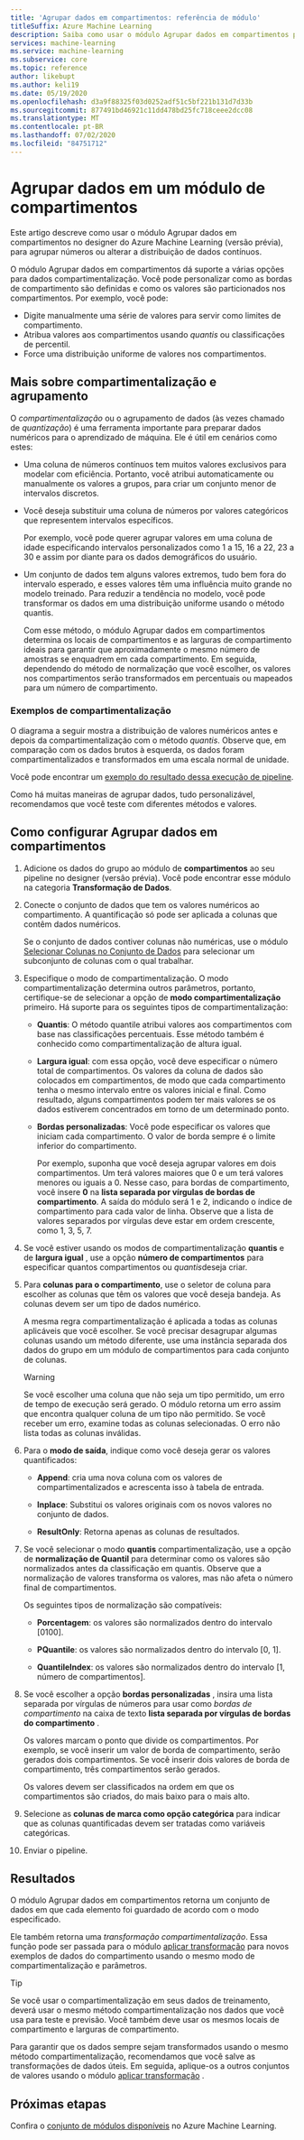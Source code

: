 ```yaml
---
title: 'Agrupar dados em compartimentos: referência de módulo'
titleSuffix: Azure Machine Learning
description: Saiba como usar o módulo Agrupar dados em compartimentos para agrupar números ou alterar a distribuição de dados contínuos.
services: machine-learning
ms.service: machine-learning
ms.subservice: core
ms.topic: reference
author: likebupt
ms.author: keli19
ms.date: 05/19/2020
ms.openlocfilehash: d3a9f88325f03d0252adf51c5bf221b131d7d33b
ms.sourcegitcommit: 877491bd46921c11dd478bd25fc718ceee2dcc08
ms.translationtype: MT
ms.contentlocale: pt-BR
ms.lasthandoff: 07/02/2020
ms.locfileid: "84751712"
---
```

# <a name="group-data-into-bins-module"></a>Agrupar dados em um módulo de compartimentos

Este artigo descreve como usar o módulo Agrupar dados em compartimentos no designer do Azure Machine Learning (versão prévia), para agrupar números ou alterar a distribuição de dados contínuos.

O módulo Agrupar dados em compartimentos dá suporte a várias opções para dados compartimentalização. Você pode personalizar como as bordas de compartimento são definidas e como os valores são particionados nos compartimentos. Por exemplo, você pode:  

+ Digite manualmente uma série de valores para servir como limites de compartimento.  
+ Atribua valores aos compartimentos usando *quantis* ou classificações de percentil.  
+ Force uma distribuição uniforme de valores nos compartimentos.  

## <a name="more-about-binning-and-grouping"></a>Mais sobre compartimentalização e agrupamento

O *compartimentalização* ou o agrupamento de dados (às vezes chamado de *quantização*) é uma ferramenta importante para preparar dados numéricos para o aprendizado de máquina. Ele é útil em cenários como estes:

+ Uma coluna de números contínuos tem muitos valores exclusivos para modelar com eficiência. Portanto, você atribui automaticamente ou manualmente os valores a grupos, para criar um conjunto menor de intervalos discretos.

+ Você deseja substituir uma coluna de números por valores categóricos que representem intervalos específicos.

    Por exemplo, você pode querer agrupar valores em uma coluna de idade especificando intervalos personalizados como 1 a 15, 16 a 22, 23 a 30 e assim por diante para os dados demográficos do usuário.

+ Um conjunto de dados tem alguns valores extremos, tudo bem fora do intervalo esperado, e esses valores têm uma influência muito grande no modelo treinado. Para reduzir a tendência no modelo, você pode transformar os dados em uma distribuição uniforme usando o método quantis.

    Com esse método, o módulo Agrupar dados em compartimentos determina os locais de compartimentos e as larguras de compartimento ideais para garantir que aproximadamente o mesmo número de amostras se enquadrem em cada compartimento. Em seguida, dependendo do método de normalização que você escolher, os valores nos compartimentos serão transformados em percentuais ou mapeados para um número de compartimento.

### <a name="examples-of-binning"></a>Exemplos de compartimentalização

O diagrama a seguir mostra a distribuição de valores numéricos antes e depois da compartimentalização com o método *quantis*. Observe que, em comparação com os dados brutos à esquerda, os dados foram compartimentalizados e transformados em uma escala normal de unidade.  

Você pode encontrar um [exemplo do resultado dessa execução de pipeline](https://ml.azure.com/visualinterface/authoring/Normal/87270db9-4651-448e-bd28-8ef7428084dc?wsid=%2Fsubscriptions%2Fe9b2ec51-5c94-4fa8-809a-dc1e695e4896%2Fresourcegroups%2Fmodule-ws-rg%2Fworkspaces%2Fmodule-prerelease-119&flight=cm&tid=72f988bf-86f1-41af-91ab-2d7cd011db47&smtendpoint=https%3A%2F%2Fsmt-test1.azureml-test.net).

Como há muitas maneiras de agrupar dados, tudo personalizável, recomendamos que você teste com diferentes métodos e valores. 

## <a name="how-to-configure-group-data-into-bins"></a>Como configurar Agrupar dados em compartimentos

1. Adicione os dados do grupo ao módulo de **compartimentos** ao seu pipeline no designer (versão prévia). Você pode encontrar esse módulo na categoria **Transformação de Dados**.

2. Conecte o conjunto de dados que tem os valores numéricos ao compartimento. A quantificação só pode ser aplicada a colunas que contêm dados numéricos. 

    Se o conjunto de dados contiver colunas não numéricas, use o módulo [Selecionar Colunas no Conjunto de Dados](select-columns-in-dataset.md) para selecionar um subconjunto de colunas com o qual trabalhar.

3. Especifique o modo de compartimentalização. O modo compartimentalização determina outros parâmetros, portanto, certifique-se de selecionar a opção de **modo compartimentalização** primeiro. Há suporte para os seguintes tipos de compartimentalização:

    - **Quantis**: O método quantile atribui valores aos compartimentos com base nas classificações percentuais. Esse método também é conhecido como compartimentalização de altura igual.

    - **Largura igual**: com essa opção, você deve especificar o número total de compartimentos. Os valores da coluna de dados são colocados em compartimentos, de modo que cada compartimento tenha o mesmo intervalo entre os valores inicial e final. Como resultado, alguns compartimentos podem ter mais valores se os dados estiverem concentrados em torno de um determinado ponto.

    - **Bordas personalizadas**: Você pode especificar os valores que iniciam cada compartimento. O valor de borda sempre é o limite inferior do compartimento. 
    
      Por exemplo, suponha que você deseja agrupar valores em dois compartimentos. Um terá valores maiores que 0 e um terá valores menores ou iguais a 0. Nesse caso, para bordas de compartimento, você insere **0** na **lista separada por vírgulas de bordas de compartimento**. A saída do módulo será 1 e 2, indicando o índice de compartimento para cada valor de linha. Observe que a lista de valores separados por vírgulas deve estar em ordem crescente, como 1, 3, 5, 7.

4. Se você estiver usando os modos de compartimentalização **quantis** e de **largura igual** , use a opção **número de compartimentos** para especificar quantos compartimentos ou *quantis*deseja criar.

5. Para **colunas para o compartimento**, use o seletor de coluna para escolher as colunas que têm os valores que você deseja bandeja. As colunas devem ser um tipo de dados numérico.

    A mesma regra compartimentalização é aplicada a todas as colunas aplicáveis que você escolher. Se você precisar desagrupar algumas colunas usando um método diferente, use uma instância separada dos dados do grupo em um módulo de compartimentos para cada conjunto de colunas.

    > [!WARNING]
    > Se você escolher uma coluna que não seja um tipo permitido, um erro de tempo de execução será gerado. O módulo retorna um erro assim que encontra qualquer coluna de um tipo não permitido. Se você receber um erro, examine todas as colunas selecionadas. O erro não lista todas as colunas inválidas.

6. Para o **modo de saída**, indique como você deseja gerar os valores quantificados:

    + **Append**: cria uma nova coluna com os valores de compartimentalizados e acrescenta isso à tabela de entrada.

    + **Inplace**: Substitui os valores originais com os novos valores no conjunto de dados.

    + **ResultOnly**: Retorna apenas as colunas de resultados.

7. Se você selecionar o modo **quantis** compartimentalização, use a opção de **normalização de Quantil** para determinar como os valores são normalizados antes da classificação em quantis. Observe que a normalização de valores transforma os valores, mas não afeta o número final de compartimentos.

    Os seguintes tipos de normalização são compatíveis:

    + **Porcentagem**: os valores são normalizados dentro do intervalo [0100].

    + **PQuantile**: os valores são normalizados dentro do intervalo [0, 1].

    + **QuantileIndex**: os valores são normalizados dentro do intervalo [1, número de compartimentos].

8. Se você escolher a opção **bordas personalizadas** , insira uma lista separada por vírgulas de números para usar como *bordas de compartimento* na caixa de texto **lista separada por vírgulas de bordas do compartimento** . 

    Os valores marcam o ponto que divide os compartimentos. Por exemplo, se você inserir um valor de borda de compartimento, serão gerados dois compartimentos. Se você inserir dois valores de borda de compartimento, três compartimentos serão gerados.

    Os valores devem ser classificados na ordem em que os compartimentos são criados, do mais baixo para o mais alto.

10. Selecione as **colunas de marca como opção categórica** para indicar que as colunas quantificadas devem ser tratadas como variáveis categóricas.

11. Enviar o pipeline.

## <a name="results"></a>Resultados

O módulo Agrupar dados em compartimentos retorna um conjunto de dados em que cada elemento foi guardado de acordo com o modo especificado. 

Ele também retorna uma *transformação compartimentalização*. Essa função pode ser passada para o módulo [aplicar transformação](apply-transformation.md) para novos exemplos de dados do compartimento usando o mesmo modo de compartimentalização e parâmetros.  

> [!TIP]
> Se você usar o compartimentalização em seus dados de treinamento, deverá usar o mesmo método compartimentalização nos dados que você usa para teste e previsão. Você também deve usar os mesmos locais de compartimento e larguras de compartimento. 
> 
> Para garantir que os dados sempre sejam transformados usando o mesmo método compartimentalização, recomendamos que você salve as transformações de dados úteis. Em seguida, aplique-os a outros conjuntos de valores usando o módulo [aplicar transformação](apply-transformation.md) .

## <a name="next-steps"></a>Próximas etapas

Confira o [conjunto de módulos disponíveis](module-reference.md) no Azure Machine Learning. 
